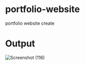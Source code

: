 # portfolio-website
portfolio website create
# Output
![Screenshot (116)](https://github.com/Riju7478/portfolio-website/assets/130487557/8db11127-629d-4f31-b7e8-885bb23aab93)
